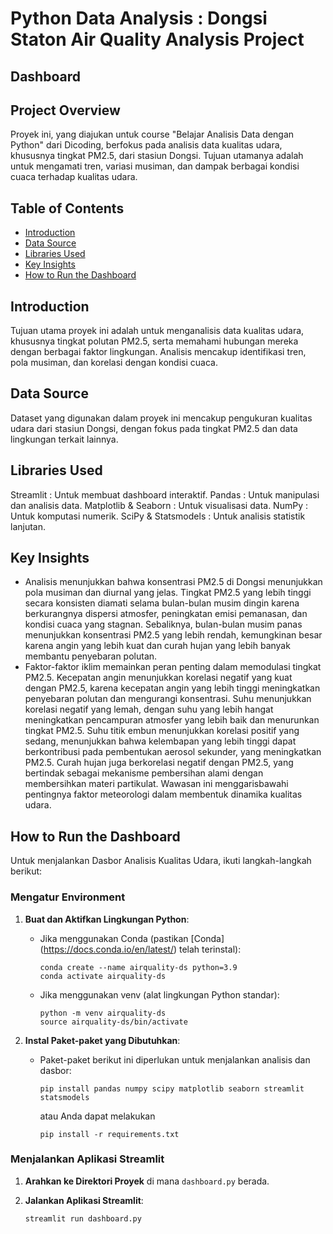 # Python Data Analysis : Dongsi Staton Air Quality Analysis Project

## Dashboard


## Project Overview
Proyek ini, yang diajukan untuk course "Belajar Analisis Data dengan Python" dari Dicoding, berfokus pada analisis data kualitas udara, khususnya tingkat PM2.5, dari stasiun Dongsi. Tujuan utamanya adalah untuk mengamati tren, variasi musiman, dan dampak berbagai kondisi cuaca terhadap kualitas udara.

## Table of Contents
- [Introduction](#introduction)
- [Data Source](#data-source)
- [Libraries Used](#libraries-used)
- [Key Insights](#key-insights)
- [How to Run the Dashboard](#how-to-run-the-dashboard)

## Introduction
Tujuan utama proyek ini adalah untuk menganalisis data kualitas udara, khususnya tingkat polutan PM2.5, serta memahami hubungan mereka dengan berbagai faktor lingkungan. Analisis mencakup identifikasi tren, pola musiman, dan korelasi dengan kondisi cuaca.

## Data Source
Dataset yang digunakan dalam proyek ini mencakup pengukuran kualitas udara dari stasiun Dongsi, dengan fokus pada tingkat PM2.5 dan data lingkungan terkait lainnya.

## Libraries Used
Streamlit : Untuk membuat dashboard interaktif.
Pandas : Untuk manipulasi dan analisis data.
Matplotlib & Seaborn : Untuk visualisasi data.
NumPy : Untuk komputasi numerik.
SciPy & Statsmodels : Untuk analisis statistik lanjutan.

## Key Insights
- Analisis menunjukkan bahwa konsentrasi PM2.5 di Dongsi menunjukkan pola musiman dan diurnal yang jelas. Tingkat PM2.5 yang lebih tinggi secara konsisten diamati selama bulan-bulan musim dingin karena berkurangnya dispersi atmosfer, peningkatan emisi pemanasan, dan kondisi cuaca yang stagnan. Sebaliknya, bulan-bulan musim panas menunjukkan konsentrasi PM2.5 yang lebih rendah, kemungkinan besar karena angin yang lebih kuat dan curah hujan yang lebih banyak membantu penyebaran polutan.
- Faktor-faktor iklim memainkan peran penting dalam memodulasi tingkat PM2.5. Kecepatan angin menunjukkan korelasi negatif yang kuat dengan PM2.5, karena kecepatan angin yang lebih tinggi meningkatkan penyebaran polutan dan mengurangi konsentrasi. Suhu menunjukkan korelasi negatif yang lemah, dengan suhu yang lebih hangat meningkatkan pencampuran atmosfer yang lebih baik dan menurunkan tingkat PM2.5. Suhu titik embun menunjukkan korelasi positif yang sedang, menunjukkan bahwa kelembapan yang lebih tinggi dapat berkontribusi pada pembentukan aerosol sekunder, yang meningkatkan PM2.5. Curah hujan juga berkorelasi negatif dengan PM2.5, yang bertindak sebagai mekanisme pembersihan alami dengan membersihkan materi partikulat. Wawasan ini menggarisbawahi pentingnya faktor meteorologi dalam membentuk dinamika kualitas udara.

## How to Run the Dashboard

Untuk menjalankan Dasbor Analisis Kualitas Udara, ikuti langkah-langkah berikut:

### Mengatur Environment

1. **Buat dan Aktifkan Lingkungan Python**:
   - Jika menggunakan Conda (pastikan [Conda] (https://docs.conda.io/en/latest/) telah terinstal):
     ```
     conda create --name airquality-ds python=3.9
     conda activate airquality-ds
     ```
   - Jika menggunakan venv (alat lingkungan Python standar):
     ```
     python -m venv airquality-ds
     source airquality-ds/bin/activate 
     ```

2. **Instal Paket-paket yang Dibutuhkan**:
   - Paket-paket berikut ini diperlukan untuk menjalankan analisis dan dasbor:
     ```
     pip install pandas numpy scipy matplotlib seaborn streamlit statsmodels
     ```

     atau Anda dapat melakukan
     ```
     pip install -r requirements.txt
     ```
### Menjalankan Aplikasi Streamlit

1. **Arahkan ke Direktori Proyek** di mana `dashboard.py` berada.

2. **Jalankan Aplikasi Streamlit**:
    ```
    streamlit run dashboard.py
    ```
